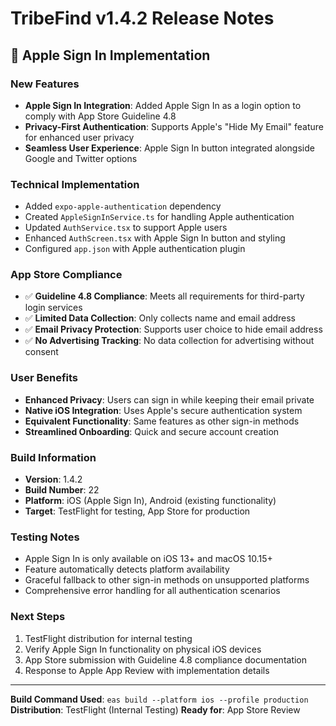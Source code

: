 # TribeFind v1.4.2 Release Notes

## 🍎 Apple Sign In Implementation

### New Features
- **Apple Sign In Integration**: Added Apple Sign In as a login option to comply with App Store Guideline 4.8
- **Privacy-First Authentication**: Supports Apple's "Hide My Email" feature for enhanced user privacy
- **Seamless User Experience**: Apple Sign In button integrated alongside Google and Twitter options

### Technical Implementation
- Added `expo-apple-authentication` dependency
- Created `AppleSignInService.ts` for handling Apple authentication
- Updated `AuthService.tsx` to support Apple users
- Enhanced `AuthScreen.tsx` with Apple Sign In button and styling
- Configured `app.json` with Apple authentication plugin

### App Store Compliance
- ✅ **Guideline 4.8 Compliance**: Meets all requirements for third-party login services
- ✅ **Limited Data Collection**: Only collects name and email address
- ✅ **Email Privacy Protection**: Supports user choice to hide email address
- ✅ **No Advertising Tracking**: No data collection for advertising without consent

### User Benefits
- **Enhanced Privacy**: Users can sign in while keeping their email private
- **Native iOS Integration**: Uses Apple's secure authentication system
- **Equivalent Functionality**: Same features as other sign-in methods
- **Streamlined Onboarding**: Quick and secure account creation

### Build Information
- **Version**: 1.4.2
- **Build Number**: 22
- **Platform**: iOS (Apple Sign In), Android (existing functionality)
- **Target**: TestFlight for testing, App Store for production

### Testing Notes
- Apple Sign In is only available on iOS 13+ and macOS 10.15+
- Feature automatically detects platform availability
- Graceful fallback to other sign-in methods on unsupported platforms
- Comprehensive error handling for all authentication scenarios

### Next Steps
1. TestFlight distribution for internal testing
2. Verify Apple Sign In functionality on physical iOS devices
3. App Store submission with Guideline 4.8 compliance documentation
4. Response to Apple App Review with implementation details

---

**Build Command Used**: `eas build --platform ios --profile production`
**Distribution**: TestFlight (Internal Testing)
**Ready for**: App Store Review